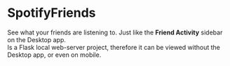 # SpotifyFriends

See what your friends are listening to. Just like the **Friend Activity** sidebar on the Desktop app. <br>
Is a Flask local web-server project, therefore it can be viewed without the Desktop app, or even on mobile.
